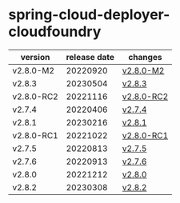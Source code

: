 # spring-cloud-deployer-cloudfoundry

|  version   | release date |                changes                 |
|------------|--------------|----------------------------------------|
| v2.8.0-M2  | 20220920     | [v2.8.0-M2](./v2.8.0-M2-20220920.md)   |
| v2.8.3     | 20230504     | [v2.8.3](./v2.8.3-20230504.md)         |
| v2.8.0-RC2 | 20221116     | [v2.8.0-RC2](./v2.8.0-RC2-20221116.md) |
| v2.7.4     | 20220406     | [v2.7.4](./v2.7.4-20220406.md)         |
| v2.8.1     | 20230216     | [v2.8.1](./v2.8.1-20230216.md)         |
| v2.8.0-RC1 | 20221022     | [v2.8.0-RC1](./v2.8.0-RC1-20221022.md) |
| v2.7.5     | 20220813     | [v2.7.5](./v2.7.5-20220813.md)         |
| v2.7.6     | 20220913     | [v2.7.6](./v2.7.6-20220913.md)         |
| v2.8.0     | 20221212     | [v2.8.0](./v2.8.0-20221212.md)         |
| v2.8.2     | 20230308     | [v2.8.2](./v2.8.2-20230308.md)         |

